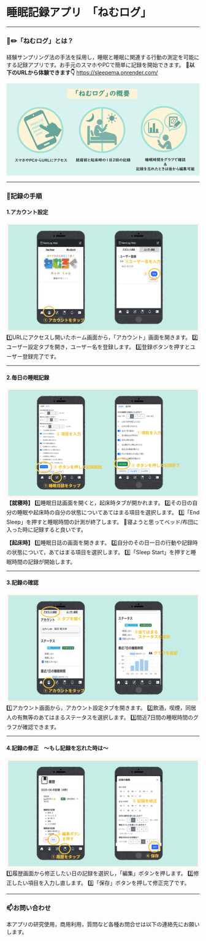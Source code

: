 # 睡眠記録アプリ　「ねむログ」
---
### **📒✏️「ねむログ」とは？**
経験サンプリング法の手法を採用し，睡眠と睡眠に関連する行動の測定を可能にする記録アプリです。お手元のスマホやPCで簡単に記録を開始できます。
 **📱以下のURLから体験できます👇**
https://sleepema.onrender.com/

![「ねむログ」の概要](./image/nemulog-overview.png)

---
### **📝記録の手順**
#### **1.アカウント設定**
![記録の手順1](./image/procedure1.png)
1️⃣URLにアクセスし開いたホーム画面から，「アカウント」画面を開きます。
2️⃣ユーザー設定タブを開き，ユーザー名を登録します。
3️⃣登録ボタンを押すとユーザー登録完了です。

---
#### **2.毎日の睡眠記録**
![記録の手順2](./image/procedure2.png)
**【就寝時】**
1️⃣睡眠日誌画面を開くと，起床時タブが開かれます。
2️⃣その日の自分の睡眠や起床時の自分の状態についてあてはまる項目を選択します。
3️⃣「End Sleep」を押すと睡眠時間の計測が終了します。
🎯寝ようと思ってベッド/布団に入った時に記録すると良いです。

**【起床時】**
1️⃣睡眠日誌の画面を開きます。
2️⃣自分のその日一日の行動や記録時の状態について，あてはまる項目を選択します。
3️⃣「Sleep Start」を押すと睡眠時間の記録が開始します。

---
#### **3.記録の確認**
![記録の手順3](./image/procedure3.png)
1️⃣アカウント画面から，アカウント設定タブを開きます。
2️⃣飲酒，喫煙，同居人の有無等のあてはまるステータスを選択します。
3️⃣間近7日間の睡眠時間のグラフが確認できます。

---
#### **4.記録の修正　～もし記録を忘れた時は～**
![記録の手順4](./image/procedure4.png)
1️⃣履歴画面から修正したい日の記録を選択し，「編集」ボタンを押します。
2️⃣修正したい項目を入力し直します。
3️⃣「保存」ボタンを押して修正完了です。

---
### **📫お問い合わせ**
本アプリの研究使用，商用利用，質問など各種お問合せは以下の連絡先にお願いします。